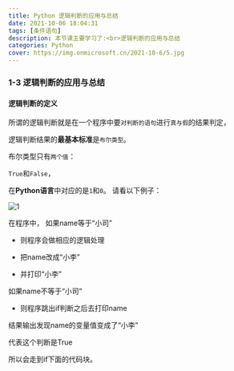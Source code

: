 ```yaml
---
title: Python 逻辑判断的应用与总结
date: 2021-10-06 18:04:31
tags: [条件语句]
description: 本节课主要学习了:<br>逻辑判断的应用与总结
categories: Python
cover: https://img.onmicrosoft.cn/2021-10-6/5.jpg
---
```


### 1-3 逻辑判断的应用与总结

#### 逻辑判断的定义

所谓的逻辑判断就是在一个程序中要`对判断的语句`进行`真与假`的结果判定，

逻辑判断结果的**最基本标准**是`布尔类型`。

布尔类型只有`两个值`：

`True`和`False`，

在**Python语言**中对应的是`1`和`0`。
请看以下例子：

![1](https://img.onmicrosoft.cn/2021-10-6/1.jpg)

在程序中， 如果name等于“小司”

- 则程序会做相应的逻辑处理

- 把name改成“小李”

- 并打印“小李”

如果name不等于“小司”

- 则程序跳出if判断之后去打印name

结果输出发现name的变量值变成了“小李”

代表这个判断是True

所以会走到if下面的代码块。


